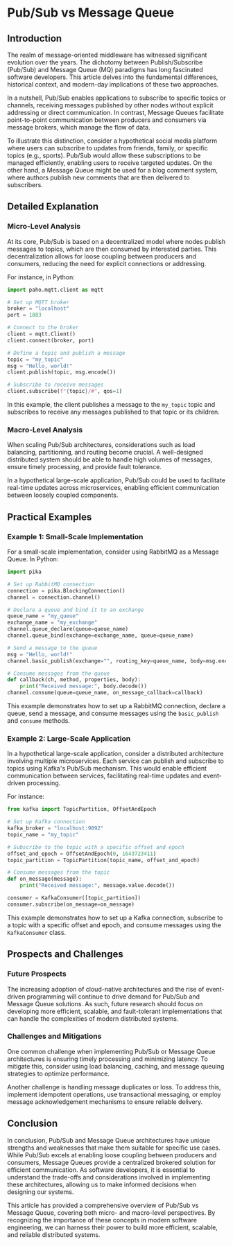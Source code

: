 # Pub/Sub vs Message Queue
## Introduction

The realm of message-oriented middleware has witnessed significant evolution over the years. The dichotomy between Publish/Subscribe (Pub/Sub) and Message Queue (MQ) paradigms has long fascinated software developers. This article delves into the fundamental differences, historical context, and modern-day implications of these two approaches.

In a nutshell, Pub/Sub enables applications to subscribe to specific topics or channels, receiving messages published by other nodes without explicit addressing or direct communication. In contrast, Message Queues facilitate point-to-point communication between producers and consumers via message brokers, which manage the flow of data.

To illustrate this distinction, consider a hypothetical social media platform where users can subscribe to updates from friends, family, or specific topics (e.g., sports). Pub/Sub would allow these subscriptions to be managed efficiently, enabling users to receive targeted updates. On the other hand, a Message Queue might be used for a blog comment system, where authors publish new comments that are then delivered to subscribers.

## Detailed Explanation

### Micro-Level Analysis

At its core, Pub/Sub is based on a decentralized model where nodes publish messages to topics, which are then consumed by interested parties. This decentralization allows for loose coupling between producers and consumers, reducing the need for explicit connections or addressing.

For instance, in Python:
```python
import paho.mqtt.client as mqtt

# Set up MQTT broker
broker = "localhost"
port = 1883

# Connect to the broker
client = mqtt.Client()
client.connect(broker, port)

# Define a topic and publish a message
topic = "my_topic"
msg = "Hello, world!"
client.publish(topic, msg.encode())

# Subscribe to receive messages
client.subscribe(f"{topic}/#", qos=1)
```
In this example, the client publishes a message to the `my_topic` topic and subscribes to receive any messages published to that topic or its children.

### Macro-Level Analysis

When scaling Pub/Sub architectures, considerations such as load balancing, partitioning, and routing become crucial. A well-designed distributed system should be able to handle high volumes of messages, ensure timely processing, and provide fault tolerance.

In a hypothetical large-scale application, Pub/Sub could be used to facilitate real-time updates across microservices, enabling efficient communication between loosely coupled components.

## Practical Examples

### Example 1: Small-Scale Implementation

For a small-scale implementation, consider using RabbitMQ as a Message Queue. In Python:
```python
import pika

# Set up RabbitMQ connection
connection = pika.BlockingConnection()
channel = connection.channel()

# Declare a queue and bind it to an exchange
queue_name = "my_queue"
exchange_name = "my_exchange"
channel.queue_declare(queue=queue_name)
channel.queue_bind(exchange=exchange_name, queue=queue_name)

# Send a message to the queue
msg = "Hello, world!"
channel.basic_publish(exchange="", routing_key=queue_name, body=msg.encode())

# Consume messages from the queue
def callback(ch, method, properties, body):
    print("Received message:", body.decode())
channel.consume(queue=queue_name, on_message_callback=callback)
```
This example demonstrates how to set up a RabbitMQ connection, declare a queue, send a message, and consume messages using the `basic_publish` and `consume` methods.

### Example 2: Large-Scale Application

In a hypothetical large-scale application, consider a distributed architecture involving multiple microservices. Each service can publish and subscribe to topics using Kafka's Pub/Sub mechanism. This would enable efficient communication between services, facilitating real-time updates and event-driven processing.

For instance:
```python
from kafka import TopicPartition, OffsetAndEpoch

# Set up Kafka connection
kafka_broker = "localhost:9092"
topic_name = "my_topic"

# Subscribe to the topic with a specific offset and epoch
offset_and_epoch = OffsetAndEpoch(0, 1643723411)
topic_partition = TopicPartition(topic_name, offset_and_epoch)

# Consume messages from the topic
def on_message(message):
    print("Received message:", message.value.decode())

consumer = KafkaConsumer([topic_partition])
consumer.subscribe(on_message=on_message)
```
This example demonstrates how to set up a Kafka connection, subscribe to a topic with a specific offset and epoch, and consume messages using the `KafkaConsumer` class.

## Prospects and Challenges

### Future Prospects

The increasing adoption of cloud-native architectures and the rise of event-driven programming will continue to drive demand for Pub/Sub and Message Queue solutions. As such, future research should focus on developing more efficient, scalable, and fault-tolerant implementations that can handle the complexities of modern distributed systems.

### Challenges and Mitigations

One common challenge when implementing Pub/Sub or Message Queue architectures is ensuring timely processing and minimizing latency. To mitigate this, consider using load balancing, caching, and message queuing strategies to optimize performance.

Another challenge is handling message duplicates or loss. To address this, implement idempotent operations, use transactional messaging, or employ message acknowledgement mechanisms to ensure reliable delivery.

## Conclusion

In conclusion, Pub/Sub and Message Queue architectures have unique strengths and weaknesses that make them suitable for specific use cases. While Pub/Sub excels at enabling loose coupling between producers and consumers, Message Queues provide a centralized brokered solution for efficient communication. As software developers, it is essential to understand the trade-offs and considerations involved in implementing these architectures, allowing us to make informed decisions when designing our systems.

This article has provided a comprehensive overview of Pub/Sub vs Message Queue, covering both micro- and macro-level perspectives. By recognizing the importance of these concepts in modern software engineering, we can harness their power to build more efficient, scalable, and reliable distributed systems.